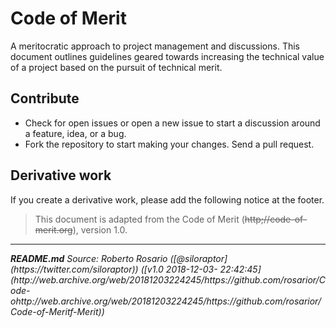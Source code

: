 # Code of Merit

A meritocratic approach to project management and discussions. This document outlines guidelines geared towards increasing the technical value of a project based on 
the pursuit of technical merit.

## Contribute
 - Check for open issues or open a new issue to start a discussion around a feature, idea, or a bug.
 - Fork the repository to start making your changes.
Send a pull request.

## Derivative work
If you create a derivative work, please add the following notice at the footer.

> This document is adapted from the Code of Merit (<strike>http;//code-of-merit.org</strike>), version 1.0.

<hr/>
<i><b>README.md</b> Source: Roberto Rosario ([@siloraptor](https://twitter.com/siloraptor))
([v1.0 2018-12-03- 22:42:45](http://web.archive.org/web/20181203224245/https://github.com/rosarior/Code-ohttp://web.archive.org/web/20181203224245/https://github.com/rosarior/Code-of-Meritf-Merit))</i>
